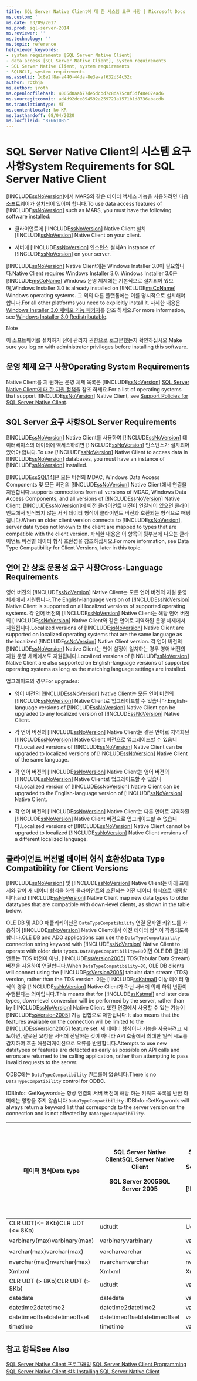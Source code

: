 ```yaml
---
title: SQL Server Native Client에 대 한 시스템 요구 사항 | Microsoft Docs
ms.custom: ''
ms.date: 03/09/2017
ms.prod: sql-server-2014
ms.reviewer: ''
ms.technology: ''
ms.topic: reference
helpviewer_keywords:
- system requirements [SQL Server Native Client]
- data access [SQL Server Native Client], system requirements
- SQL Server Native Client, system requirements
- SQLNCLI, system requirements
ms.assetid: 1c8e2f8a-a440-44da-8e3a-af632d34c52c
author: rothja
ms.author: jroth
ms.openlocfilehash: 4005d0aab77de5dcbd7c8da75c8f5df48e07ead6
ms.sourcegitcommit: ad4d92dce894592a259721a1571b1d8736abacdb
ms.translationtype: MT
ms.contentlocale: ko-KR
ms.lasthandoff: 08/04/2020
ms.locfileid: "87661085"
---
```

# <a name="system-requirements-for-sql-server-native-client"></a><span data-ttu-id="01187-102">SQL Server Native Client의 시스템 요구 사항</span><span class="sxs-lookup"><span data-stu-id="01187-102">System Requirements for SQL Server Native Client</span></span>
  <span data-ttu-id="01187-103">[!INCLUDE[ssNoVersion](../../includes/ssnoversion-md.md)]에서 MARS와 같은 데이터 액세스 기능을 사용하려면 다음 소프트웨어가 설치되어 있어야 합니다.</span><span class="sxs-lookup"><span data-stu-id="01187-103">To use data access features of [!INCLUDE[ssNoVersion](../../includes/ssnoversion-md.md)] such as MARS, you must have the following software installed:</span></span>  
  
-   <span data-ttu-id="01187-104">클라이언트에 [!INCLUDE[ssNoVersion](../../includes/ssnoversion-md.md)] Native Client 설치</span><span class="sxs-lookup"><span data-stu-id="01187-104">[!INCLUDE[ssNoVersion](../../includes/ssnoversion-md.md)] Native Client on your client.</span></span>  
  
-   <span data-ttu-id="01187-105">서버에 [!INCLUDE[ssNoVersion](../../includes/ssnoversion-md.md)] 인스턴스 설치</span><span class="sxs-lookup"><span data-stu-id="01187-105">An instance of [!INCLUDE[ssNoVersion](../../includes/ssnoversion-md.md)] on your server.</span></span>  
  
 [!INCLUDE[ssNoVersion](../../includes/ssnoversion-md.md)] <span data-ttu-id="01187-106">Native Client에는 Windows Installer 3.0이 필요합니다.</span><span class="sxs-lookup"><span data-stu-id="01187-106">Native Client requires Windows Installer 3.0.</span></span> <span data-ttu-id="01187-107">Windows Installer 3.0은 [!INCLUDE[msCoName](../../includes/msconame-md.md)] Windows 운영 체제에는 기본적으로 설치되어 있으며,</span><span class="sxs-lookup"><span data-stu-id="01187-107">Windows Installer 3.0 is already installed on [!INCLUDE[msCoName](../../includes/msconame-md.md)] Windows operating systems.</span></span> <span data-ttu-id="01187-108">그 외의 다른 플랫폼에는 이를 명시적으로 설치해야 합니다.</span><span class="sxs-lookup"><span data-stu-id="01187-108">For all other platforms you need to explicitly install it.</span></span> <span data-ttu-id="01187-109">자세한 내용은 [Windows Installer 3.0 재배포 가능 패키지](https://www.microsoft.com/download/details.aspx?id=16821)를 참조 하세요.</span><span class="sxs-lookup"><span data-stu-id="01187-109">For more information, see [Windows Installer 3.0 Redistributable](https://www.microsoft.com/download/details.aspx?id=16821).</span></span>  
  
> [!NOTE]  
>  <span data-ttu-id="01187-110">이 소프트웨어를 설치하기 전에 관리자 권한으로 로그온했는지 확인하십시오.</span><span class="sxs-lookup"><span data-stu-id="01187-110">Make sure you log on with administrator privileges before installing this software.</span></span>  
  
## <a name="operating-system-requirements"></a><span data-ttu-id="01187-111">운영 체제 요구 사항</span><span class="sxs-lookup"><span data-stu-id="01187-111">Operating System Requirements</span></span>  
 <span data-ttu-id="01187-112">Native Client를 지 원하는 운영 체제 목록은 [!INCLUDE[ssNoVersion](../../includes/ssnoversion-md.md)] [SQL Server Native Client에 대 한 지원 정책](applications/support-policies-for-sql-server-native-client.md)을 참조 하세요.</span><span class="sxs-lookup"><span data-stu-id="01187-112">For a list of operating systems that support [!INCLUDE[ssNoVersion](../../includes/ssnoversion-md.md)] Native Client, see [Support Policies for SQL Server Native Client](applications/support-policies-for-sql-server-native-client.md).</span></span>  
  
## <a name="sql-server-requirements"></a><span data-ttu-id="01187-113">SQL Server 요구 사항</span><span class="sxs-lookup"><span data-stu-id="01187-113">SQL Server Requirements</span></span>  
 <span data-ttu-id="01187-114">[!INCLUDE[ssNoVersion](../../includes/ssnoversion-md.md)] Native Client를 사용하여 [!INCLUDE[ssNoVersion](../../includes/ssnoversion-md.md)] 데이터베이스의 데이터에 액세스하려면 [!INCLUDE[ssNoVersion](../../includes/ssnoversion-md.md)] 인스턴스가 설치되어 있어야 합니다.</span><span class="sxs-lookup"><span data-stu-id="01187-114">To use [!INCLUDE[ssNoVersion](../../includes/ssnoversion-md.md)] Native Client to access data in [!INCLUDE[ssNoVersion](../../includes/ssnoversion-md.md)] databases, you must have an instance of [!INCLUDE[ssNoVersion](../../includes/ssnoversion-md.md)] installed.</span></span>  
  
 [!INCLUDE[ssSQL14](../../includes/sssql14-md.md)]<span data-ttu-id="01187-115">은 모든 버전의 MDAC, Windows Data Access Components 및 모든 버전의 [!INCLUDE[ssNoVersion](../../includes/ssnoversion-md.md)] Native Client에서 연결을 지원합니다.</span><span class="sxs-lookup"><span data-stu-id="01187-115">supports connections from all versions of MDAC, Windows Data Access Components, and all versions of [!INCLUDE[ssNoVersion](../../includes/ssnoversion-md.md)] Native Client.</span></span> <span data-ttu-id="01187-116">[!INCLUDE[ssNoVersion](../../includes/ssnoversion-md.md)]에 이전 클라이언트 버전이 연결되어 있으면 클라이언트에서 인식되지 않는 서버 데이터 형식이 클라이언트 버전과 호환되는 형식으로 매핑됩니다.</span><span class="sxs-lookup"><span data-stu-id="01187-116">When an older client version connects to [!INCLUDE[ssNoVersion](../../includes/ssnoversion-md.md)], server data types not known to the client are mapped to types that are compatible with the client version.</span></span> <span data-ttu-id="01187-117">자세한 내용은 이 항목의 뒷부분에 나오는 클라이언트 버전별 데이터 형식 호환성을 참조하십시오.</span><span class="sxs-lookup"><span data-stu-id="01187-117">For more information, see Data Type Compatibility for Client Versions, later in this topic.</span></span>  
  
## <a name="cross-language-requirements"></a><span data-ttu-id="01187-118">언어 간 상호 운용성 요구 사항</span><span class="sxs-lookup"><span data-stu-id="01187-118">Cross-Language Requirements</span></span>  
 <span data-ttu-id="01187-119">영어 버전의 [!INCLUDE[ssNoVersion](../../includes/ssnoversion-md.md)] Native Client는 모든 언어 버전의 지원 운영 체제에서 지원됩니다.</span><span class="sxs-lookup"><span data-stu-id="01187-119">The English-language version of [!INCLUDE[ssNoVersion](../../includes/ssnoversion-md.md)] Native Client is supported on all localized versions of supported operating systems.</span></span> <span data-ttu-id="01187-120">각 언어 버전의 [!INCLUDE[ssNoVersion](../../includes/ssnoversion-md.md)] Native Client는 해당 언어 버전의 [!INCLUDE[ssNoVersion](../../includes/ssnoversion-md.md)] Native Client와 같은 언어로 지역화된 운영 체제에서 지원됩니다.</span><span class="sxs-lookup"><span data-stu-id="01187-120">Localized versions of [!INCLUDE[ssNoVersion](../../includes/ssnoversion-md.md)] Native Client are supported on localized operating systems that are the same language as the localized [!INCLUDE[ssNoVersion](../../includes/ssnoversion-md.md)] Native Client version.</span></span> <span data-ttu-id="01187-121">각 언어 버전의 [!INCLUDE[ssNoVersion](../../includes/ssnoversion-md.md)] Native Client는 언어 설정이 일치하는 경우 영어 버전의 지원 운영 체제에서도 지원됩니다.</span><span class="sxs-lookup"><span data-stu-id="01187-121">Localized versions of [!INCLUDE[ssNoVersion](../../includes/ssnoversion-md.md)] Native Client are also supported on English-language versions of supported operating systems as long as the matching language settings are installed.</span></span>  
  
 <span data-ttu-id="01187-122">업그레이드의 경우</span><span class="sxs-lookup"><span data-stu-id="01187-122">For upgrades:</span></span>  
  
-   <span data-ttu-id="01187-123">영어 버전의 [!INCLUDE[ssNoVersion](../../includes/ssnoversion-md.md)] Native Client는 모든 언어 버전의 [!INCLUDE[ssNoVersion](../../includes/ssnoversion-md.md)] Native Client로 업그레이드할 수 있습니다.</span><span class="sxs-lookup"><span data-stu-id="01187-123">English-language versions of [!INCLUDE[ssNoVersion](../../includes/ssnoversion-md.md)] Native Client can be upgraded to any localized version of [!INCLUDE[ssNoVersion](../../includes/ssnoversion-md.md)] Native Client.</span></span>  
  
-   <span data-ttu-id="01187-124">각 언어 버전의 [!INCLUDE[ssNoVersion](../../includes/ssnoversion-md.md)] Native Client는 같은 언어로 지역화된 [!INCLUDE[ssNoVersion](../../includes/ssnoversion-md.md)] Native Client 버전으로 업그레이드할 수 있습니다.</span><span class="sxs-lookup"><span data-stu-id="01187-124">Localized versions of [!INCLUDE[ssNoVersion](../../includes/ssnoversion-md.md)] Native Client can be upgraded to localized versions of [!INCLUDE[ssNoVersion](../../includes/ssnoversion-md.md)] Native Client of the same language.</span></span>  
  
-   <span data-ttu-id="01187-125">각 언어 버전의 [!INCLUDE[ssNoVersion](../../includes/ssnoversion-md.md)] Native Client는 영어 버전의 [!INCLUDE[ssNoVersion](../../includes/ssnoversion-md.md)] Native Client로 업그레이드할 수 있습니다.</span><span class="sxs-lookup"><span data-stu-id="01187-125">Localized version of [!INCLUDE[ssNoVersion](../../includes/ssnoversion-md.md)] Native Client can be upgraded to the English-language version of [!INCLUDE[ssNoVersion](../../includes/ssnoversion-md.md)] Native Client.</span></span>  
  
-   <span data-ttu-id="01187-126">각 언어 버전의 [!INCLUDE[ssNoVersion](../../includes/ssnoversion-md.md)] Native Client는 다른 언어로 지역화된 [!INCLUDE[ssNoVersion](../../includes/ssnoversion-md.md)] Native Client 버전으로 업그레이드할 수 없습니다.</span><span class="sxs-lookup"><span data-stu-id="01187-126">Localized versions of [!INCLUDE[ssNoVersion](../../includes/ssnoversion-md.md)] Native Client cannot be upgraded to localized [!INCLUDE[ssNoVersion](../../includes/ssnoversion-md.md)] Native Client versions of a different localized language.</span></span>  
  
## <a name="data-type-compatibility-for-client-versions"></a><span data-ttu-id="01187-127">클라이언트 버전별 데이터 형식 호환성</span><span class="sxs-lookup"><span data-stu-id="01187-127">Data Type Compatibility for Client Versions</span></span>  
 [!INCLUDE[ssNoVersion](../../includes/ssnoversion-md.md)] <span data-ttu-id="01187-128">및 [!INCLUDE[ssNoVersion](../../includes/ssnoversion-md.md)] Native Client는 아래 표에서와 같이 새 데이터 형식을 하위 클라이언트와 호환되는 이전 데이터 형식으로 매핑합니다.</span><span class="sxs-lookup"><span data-stu-id="01187-128">and [!INCLUDE[ssNoVersion](../../includes/ssnoversion-md.md)] Native Client map new data types to older datatypes that are compatible with down-level clients, as shown in the table below.</span></span>  
  
 <span data-ttu-id="01187-129">OLE DB 및 ADO 애플리케이션은 `DataTypeCompatibility` 연결 문자열 키워드를 사용하여 [!INCLUDE[ssNoVersion](../../includes/ssnoversion-md.md)] Native Client에서 이전 데이터 형식이 작동되도록 합니다.</span><span class="sxs-lookup"><span data-stu-id="01187-129">OLE DB and ADO applications can use the `DataTypeCompatibility` connection string keyword with [!INCLUDE[ssNoVersion](../../includes/ssnoversion-md.md)] Native Client to operate with older data types.</span></span> <span data-ttu-id="01187-130">`DataTypeCompatibility=80`이면 OLE DB 클라이언트는 TDS 버전이 아닌, [!INCLUDE[ssVersion2005](../../includes/ssversion2005-md.md)] TDS(Tabular Data Stream) 버전을 사용하여 연결합니다.</span><span class="sxs-lookup"><span data-stu-id="01187-130">When `DataTypeCompatibility=80`, OLE DB clients will connect using the [!INCLUDE[ssVersion2005](../../includes/ssversion2005-md.md)] tabular data stream (TDS) version, rather than the  TDS version.</span></span> <span data-ttu-id="01187-131">이는 [!INCLUDE[ssKatmai](../../includes/sskatmai-md.md)] 이상 데이터 형식의 경우 [!INCLUDE[ssNoVersion](../../includes/ssnoversion-md.md)] Native Client가 아닌 서버에 의해 하위 변환이 수행된다는 의미입니다.</span><span class="sxs-lookup"><span data-stu-id="01187-131">This means that for [!INCLUDE[ssKatmai](../../includes/sskatmai-md.md)] and later data types, down-level conversion will be performed by the server, rather than by [!INCLUDE[ssNoVersion](../../includes/ssnoversion-md.md)] Native Client.</span></span> <span data-ttu-id="01187-132">또한 연결에서 사용할 수 있는 기능이 [!INCLUDE[ssVersion2005](../../includes/ssversion2005-md.md)] 기능 집합으로 제한됩니다.</span><span class="sxs-lookup"><span data-stu-id="01187-132">It also means that the features available on the connection will be limited to the [!INCLUDE[ssVersion2005](../../includes/ssversion2005-md.md)] feature set.</span></span> <span data-ttu-id="01187-133">새 데이터 형식이나 기능을 사용하려고 시도하면, 잘못된 요청을 서버에 전달하는 것이 아니라 API 호출에서 최대한 일찍 시도를 감지하여 호출 애플리케이션으로 오류를 반환합니다.</span><span class="sxs-lookup"><span data-stu-id="01187-133">Attempts to use new datatypes or features are detected as early as possible on API calls and errors are returned to the calling application, rather than attempting to pass invalid requests to the server.</span></span>  
  
 <span data-ttu-id="01187-134">ODBC에는 `DataTypeCompatibility` 컨트롤이 없습니다.</span><span class="sxs-lookup"><span data-stu-id="01187-134">There is no `DataTypeCompatibility` control for ODBC.</span></span>  
  
 <span data-ttu-id="01187-135">IDBInfo:: GetKeywords는 항상 연결의 서버 버전에 해당 하는 키워드 목록을 반환 하며에는 영향을 주지 않습니다 `DataTypeCompatibility` .</span><span class="sxs-lookup"><span data-stu-id="01187-135">IDBInfo::GetKeywords will always return a keyword list that corresponds to the server version on the connection and is not affected by `DataTypeCompatibility`.</span></span>  
  
|<span data-ttu-id="01187-136">데이터 형식</span><span class="sxs-lookup"><span data-stu-id="01187-136">Data type</span></span>|<span data-ttu-id="01187-137">SQL Server Native Client</span><span class="sxs-lookup"><span data-stu-id="01187-137">SQL Server Native Client</span></span><br /><br /> <span data-ttu-id="01187-138">SQL Server 2005</span><span class="sxs-lookup"><span data-stu-id="01187-138">SQL Server 2005</span></span>|<span data-ttu-id="01187-139">SQL Server Native Client 11.0</span><span class="sxs-lookup"><span data-stu-id="01187-139">SQL Server Native Client 11.0</span></span><br /><br /> [!INCLUDE[ssSQL14](../../includes/sssql14-md.md)]|<span data-ttu-id="01187-140">Windows Data Access Components, MDAC 및</span><span class="sxs-lookup"><span data-stu-id="01187-140">Windows Data Access Components, MDAC, and</span></span><br /><br /> <span data-ttu-id="01187-141">SQL Server Native Client OLE DB 애플리케이션에서 DataTypeCompatibility=80 설정</span><span class="sxs-lookup"><span data-stu-id="01187-141">SQL Server Native Client OLE DB applications with DataTypeCompatibility=80</span></span>|  
|---------------|--------------------------------------------------|-------------------------------------------------------------|-------------------------------------------------------------------------------------------------------------------------------|  
|<span data-ttu-id="01187-142">CLR UDT(\<= 8Kb)</span><span class="sxs-lookup"><span data-stu-id="01187-142">CLR UDT (\<= 8Kb)</span></span>|<span data-ttu-id="01187-143">udt</span><span class="sxs-lookup"><span data-stu-id="01187-143">udt</span></span>|<span data-ttu-id="01187-144">Udt</span><span class="sxs-lookup"><span data-stu-id="01187-144">Udt</span></span>|<span data-ttu-id="01187-145">Varbinary</span><span class="sxs-lookup"><span data-stu-id="01187-145">Varbinary</span></span>|  
|<span data-ttu-id="01187-146">varbinary(max)</span><span class="sxs-lookup"><span data-stu-id="01187-146">varbinary(max)</span></span>|<span data-ttu-id="01187-147">varbinary</span><span class="sxs-lookup"><span data-stu-id="01187-147">varbinary</span></span>|<span data-ttu-id="01187-148">varbinary</span><span class="sxs-lookup"><span data-stu-id="01187-148">varbinary</span></span>|<span data-ttu-id="01187-149">이미지</span><span class="sxs-lookup"><span data-stu-id="01187-149">Image</span></span>|  
|<span data-ttu-id="01187-150">varchar(max)</span><span class="sxs-lookup"><span data-stu-id="01187-150">varchar(max)</span></span>|<span data-ttu-id="01187-151">varchar</span><span class="sxs-lookup"><span data-stu-id="01187-151">varchar</span></span>|<span data-ttu-id="01187-152">varchar</span><span class="sxs-lookup"><span data-stu-id="01187-152">varchar</span></span>|<span data-ttu-id="01187-153">텍스트</span><span class="sxs-lookup"><span data-stu-id="01187-153">Text</span></span>|  
|<span data-ttu-id="01187-154">nvarchar(max)</span><span class="sxs-lookup"><span data-stu-id="01187-154">nvarchar(max)</span></span>|<span data-ttu-id="01187-155">nvarchar</span><span class="sxs-lookup"><span data-stu-id="01187-155">nvarchar</span></span>|<span data-ttu-id="01187-156">nvarchar</span><span class="sxs-lookup"><span data-stu-id="01187-156">nvarchar</span></span>|<span data-ttu-id="01187-157">Ntext</span><span class="sxs-lookup"><span data-stu-id="01187-157">Ntext</span></span>|  
|<span data-ttu-id="01187-158">Xml</span><span class="sxs-lookup"><span data-stu-id="01187-158">xml</span></span>|<span data-ttu-id="01187-159">Xml</span><span class="sxs-lookup"><span data-stu-id="01187-159">xml</span></span>|<span data-ttu-id="01187-160">Xml</span><span class="sxs-lookup"><span data-stu-id="01187-160">xml</span></span>|<span data-ttu-id="01187-161">Ntext</span><span class="sxs-lookup"><span data-stu-id="01187-161">Ntext</span></span>|  
|<span data-ttu-id="01187-162">CLR UDT (> 8Kb)</span><span class="sxs-lookup"><span data-stu-id="01187-162">CLR UDT (> 8Kb)</span></span>|<span data-ttu-id="01187-163">udt</span><span class="sxs-lookup"><span data-stu-id="01187-163">udt</span></span>|<span data-ttu-id="01187-164">varbinary</span><span class="sxs-lookup"><span data-stu-id="01187-164">varbinary</span></span>|<span data-ttu-id="01187-165">이미지</span><span class="sxs-lookup"><span data-stu-id="01187-165">Image</span></span>|  
|<span data-ttu-id="01187-166">date</span><span class="sxs-lookup"><span data-stu-id="01187-166">date</span></span>|<span data-ttu-id="01187-167">date</span><span class="sxs-lookup"><span data-stu-id="01187-167">date</span></span>|<span data-ttu-id="01187-168">varchar</span><span class="sxs-lookup"><span data-stu-id="01187-168">varchar</span></span>|<span data-ttu-id="01187-169">Varchar</span><span class="sxs-lookup"><span data-stu-id="01187-169">Varchar</span></span>|  
|<span data-ttu-id="01187-170">datetime2</span><span class="sxs-lookup"><span data-stu-id="01187-170">datetime2</span></span>|<span data-ttu-id="01187-171">datetime2</span><span class="sxs-lookup"><span data-stu-id="01187-171">datetime2</span></span>|<span data-ttu-id="01187-172">varchar</span><span class="sxs-lookup"><span data-stu-id="01187-172">varchar</span></span>|<span data-ttu-id="01187-173">Varchar</span><span class="sxs-lookup"><span data-stu-id="01187-173">Varchar</span></span>|  
|<span data-ttu-id="01187-174">datetimeoffset</span><span class="sxs-lookup"><span data-stu-id="01187-174">datetimeoffset</span></span>|<span data-ttu-id="01187-175">datetimeoffset</span><span class="sxs-lookup"><span data-stu-id="01187-175">datetimeoffset</span></span>|<span data-ttu-id="01187-176">varchar</span><span class="sxs-lookup"><span data-stu-id="01187-176">varchar</span></span>|<span data-ttu-id="01187-177">Varchar</span><span class="sxs-lookup"><span data-stu-id="01187-177">Varchar</span></span>|  
|<span data-ttu-id="01187-178">time</span><span class="sxs-lookup"><span data-stu-id="01187-178">time</span></span>|<span data-ttu-id="01187-179">time</span><span class="sxs-lookup"><span data-stu-id="01187-179">time</span></span>|<span data-ttu-id="01187-180">varchar</span><span class="sxs-lookup"><span data-stu-id="01187-180">varchar</span></span>|<span data-ttu-id="01187-181">Varchar</span><span class="sxs-lookup"><span data-stu-id="01187-181">Varchar</span></span>|  
  
## <a name="see-also"></a><span data-ttu-id="01187-182">참고 항목</span><span class="sxs-lookup"><span data-stu-id="01187-182">See Also</span></span>  
 <span data-ttu-id="01187-183">[SQL Server Native Client 프로그래밍](sql-server-native-client-programming.md) </span><span class="sxs-lookup"><span data-stu-id="01187-183">[SQL Server Native Client Programming](sql-server-native-client-programming.md) </span></span>  
 [<span data-ttu-id="01187-184">SQL Server Native Client 설치</span><span class="sxs-lookup"><span data-stu-id="01187-184">Installing SQL Server Native Client</span></span>](applications/installing-sql-server-native-client.md)  
  
  
